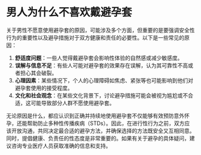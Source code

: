 # 男人为什么不喜欢戴避孕套
关于男性不愿意使用避孕套的原因，可能涉及多个方面，但重要的是要强调安全性行为的重要性以及避孕措施对于双方健康和责任的必要性。以下是一些常见的原因：

1. **舒适度问题**：一些人觉得戴避孕套会影响性体验的自然感或减少敏感度。
2. **误解与信息不足**：有些人可能对避孕套的效果存在误解，认为其可靠性不高或者担心其会破裂。
3. **心理因素**：某些情况下，个人的心理障碍如焦虑、紧张等也可能影响到他们对避孕套使用的接受程度。
4. **文化和社会观念**：在某些文化背景下，讨论避孕措施可能会被视为尴尬或不合适，这可能导致部分人群不愿使用避孕套。

无论原因是什么，都应认识到正确并持续地使用避孕套不仅能够有效预防意外怀孕，还能帮助防止多种性传播疾病（STDs）。因此，在进行性行为之前，双方应该开放沟通，共同决定最合适的避孕方法，并确保选择的方法既安全又互相同意。同时，提倡健康、负责任的性态度是非常重要的。如果有关于避孕的具体疑问，建议咨询专业医疗人员获取准确的信息和支持。